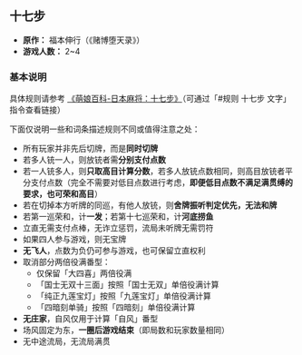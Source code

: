 ## 十七步

- **原作：** 福本伸行（《赌博堕天录》）
- **游戏人数：** 2~4

### 基本说明

具体规则请参考 [《萌娘百科-日本麻将：十七步》](https://zh.moegirl.org.cn/%E6%97%A5%E6%9C%AC%E9%BA%BB%E5%B0%86:%E5%8D%81%E4%B8%83%E6%AD%A5)（可通过「#规则 十七步 文字」指令查看链接）

下面仅说明一些和词条描述规则不同或值得注意之处：

- 所有玩家并非先后切牌，而是**同时切牌**
- 若多人铳一人，则放铳者需**分别支付点数**
- 若一人铳多人，则**只取高目计算分数**，若多人放铳点数相同，则高目放铳者平分支付点数（完全不需要对低目点数进行考虑，**即便低目点数不满足满贯缚的要求，也可荣和高目**）
- 若在切掉本方听牌的同巡，有他人放铳，则**舍牌振听判定优先，无法和牌**
- 若第一巡荣和，计**一发**；若第十七巡荣和，计**河底捞鱼**
- 立直无需支付点棒，无诈立惩罚，流局未听牌无需罚符
- 如果四人参与游戏，则无宝牌
- **无飞人**，点数为负仍可参与游戏，也可保留立直权利
- 取消部分两倍役满番型：
    - 仅保留「大四喜」两倍役满
    - 「国士无双十三面」按照「国士无双」单倍役满计算
    - 「纯正九莲宝灯」按照「九莲宝灯」单倍役满计算
    - 「四暗刻单骑」按照「四暗刻」单倍役满计算
- **无庄家**，自风仅用于计算「自风」番型
- 场风固定为东，**一圈后游戏结束**（即局数和玩家数量相同）
- 无中途流局，无流局满贯

